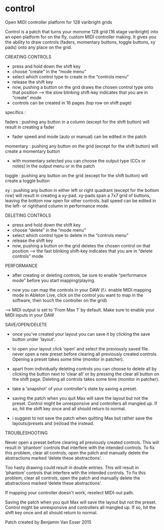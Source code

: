 # control
Open MIDI controller platform for 128 varibright grids

Control is a patch that turns your monome 128 grid (16 stage varibright) into an open platform for on the fly, custom MIDI controller making. It gives you the ability to draw controls (faders, momentary buttons, toggle buttons, xy pads) onto any place on the grid.

CREATING CONTROLS

- press and hold down the shift key
- choose “create” in the “mode menu” 
- select which control type to create in the “controls menu”
- release the shift key
- now, pushing a button on the grid draws the chosen control type onto that position
—> the slow blinking shift-key indicates that you are in “create” mode
- controls can be created in 16 pages (top row on shift page)

specifics :

faders : pushing any button in a column (except for the shift button) will result in creating a fader
- fader speed and mode (auto or manual) can be edited in the patch

momentary : pushing any button on the grid (except for the shift button) will create a momentary button
- with momentary selected you can choose the output type (CCs or notes) in the output menu or in the patch

toggle : pushing any button on the grid (except for the shift button) will create a toggle button

xy : pushing any button in either left or right quadrant (except for the bottom row) will result in creating a xy-pad. xy-pads span a 7x7 grid of buttons, leaving the bottom row open for other controls. ball speed can be edited in the left- or righthand column in performance mode.


DELETING CONTROLS

- press and hold down the shift key
- choose “delete” in the “mode menu”
- select which control type to delete in the “controls menu”
- release the shift key
- now, pushing a button on the grid deletes the chosen control on that position
—> the fast blinking shift-key indicates that you are in “delete controls” mode


PERFORMANCE

- after creating or deleting controls, be sure to enable “performance mode” before you start mapping/playing.

- now you can map the controls in your DAW (f.i. enable MIDI mapping mode in Ableton Live, click on the control you want to map in the software, then touch the controller on the grid)

--> MIDI output is set to 'From Max 1' by default. Make sure to enable your MIDI inputs in your DAW


SAVE/OPEN/DELETE

- once you’ve created your layout you can save it by clicking the save button under 'layout'. 

- to open your layout click ‘open’ and select the previously saved file. never open a new preset before clearing all previously created controls. Opening a preset takes some time (monitor in patcher).

- apart from individually deleting controls you can choose to delete all by clicking the button next to ‘clear all’ or by pressing the clear all button on the shift page. Deleting all controls takes some time (monitor in patcher).

- take a 'snapshot' of your controller's state by saving a preset.

- saving the patch when you quit Max will save the layout but not the preset. Control might be unresponsive and controllers all mangled up.  If so, hit the shift key once and all should return to normal.

- i suggest to not save the patch when quitting Max but rather save the layouts/presets and (re)load the instead.


TROUBLESHOOTING

Never open a preset before clearing all previously created controls. This will result in ‘phantom’ controls that interfere with the intended controls. To fix this problem, clear all controls, open the patch and manually delete the abstractions marked ‘delete these abstractions’.

Too hasty drawing could result in double entries. This will result in ‘phantom’ controls that interfere with the intended controls. To fix this problem, clear all controls, open the patch and manually delete the abstractions marked ‘delete these abstractions’.


If mapping your controller doesn't work, reselect MIDI-out path.

Saving the patch when you quit Max will save the layout but not the preset. Control might be unresponsive and controllers all mangled up.  If so, hit the shift key once and all should return to normal.






Patch created by Benjamin Van Esser 2015


